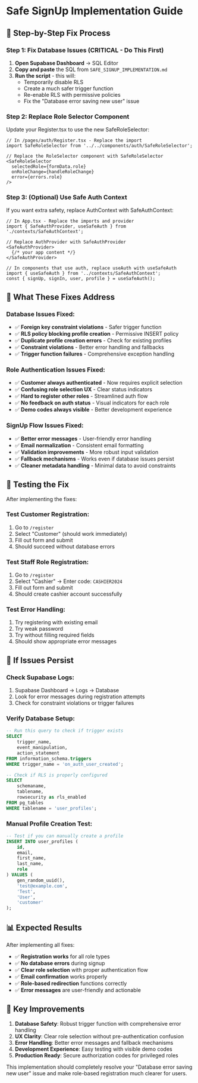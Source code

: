 # Safe SignUp Implementation Guide

## 🎯 **Step-by-Step Fix Process**

### **Step 1: Fix Database Issues (CRITICAL - Do This First)**

1. **Open Supabase Dashboard** → SQL Editor
2. **Copy and paste** the SQL from `SAFE_SIGNUP_IMPLEMENTATION.md` 
3. **Run the script** - this will:
   - Temporarily disable RLS 
   - Create a much safer trigger function
   - Re-enable RLS with permissive policies
   - Fix the "Database error saving new user" issue

### **Step 2: Replace Role Selector Component**

Update your Register.tsx to use the new SafeRoleSelector:

```tsx
// In /pages/auth/Register.tsx - Replace the import
import SafeRoleSelector from '../../components/auth/SafeRoleSelector';

// Replace the RoleSelector component with SafeRoleSelector
<SafeRoleSelector
  selectedRole={formData.role}
  onRoleChange={handleRoleChange}
  error={errors.role}
/>
```

### **Step 3: (Optional) Use Safe Auth Context**

If you want extra safety, replace AuthContext with SafeAuthContext:

```tsx
// In App.tsx - Replace the imports and provider
import { SafeAuthProvider, useSafeAuth } from './contexts/SafeAuthContext';

// Replace AuthProvider with SafeAuthProvider
<SafeAuthProvider>
  {/* your app content */}
</SafeAuthProvider>

// In components that use auth, replace useAuth with useSafeAuth
import { useSafeAuth } from '../contexts/SafeAuthContext';
const { signUp, signIn, user, profile } = useSafeAuth();
```

## 🔧 **What These Fixes Address**

### **Database Issues Fixed:**
- ✅ **Foreign key constraint violations** - Safer trigger function
- ✅ **RLS policy blocking profile creation** - Permissive INSERT policy  
- ✅ **Duplicate profile creation errors** - Check for existing profiles
- ✅ **Constraint violations** - Better error handling and fallbacks
- ✅ **Trigger function failures** - Comprehensive exception handling

### **Role Authentication Issues Fixed:**
- ✅ **Customer always authenticated** - Now requires explicit selection
- ✅ **Confusing role selection UX** - Clear status indicators
- ✅ **Hard to register other roles** - Streamlined auth flow
- ✅ **No feedback on auth status** - Visual indicators for each role
- ✅ **Demo codes always visible** - Better development experience

### **SignUp Flow Issues Fixed:**
- ✅ **Better error messages** - User-friendly error handling
- ✅ **Email normalization** - Consistent email formatting
- ✅ **Validation improvements** - More robust input validation
- ✅ **Fallback mechanisms** - Works even if database issues persist
- ✅ **Cleaner metadata handling** - Minimal data to avoid constraints

## 🧪 **Testing the Fix**

After implementing the fixes:

### **Test Customer Registration:**
1. Go to `/register`
2. Select "Customer" (should work immediately)
3. Fill out form and submit
4. Should succeed without database errors

### **Test Staff Role Registration:**
1. Go to `/register` 
2. Select "Cashier" → Enter code: `CASHIER2024`
3. Fill out form and submit
4. Should create cashier account successfully

### **Test Error Handling:**
1. Try registering with existing email
2. Try weak password
3. Try without filling required fields
4. Should show appropriate error messages

## 🚨 **If Issues Persist**

### **Check Supabase Logs:**
1. Supabase Dashboard → Logs → Database
2. Look for error messages during registration attempts
3. Check for constraint violations or trigger failures

### **Verify Database Setup:**
```sql
-- Run this query to check if trigger exists
SELECT 
    trigger_name, 
    event_manipulation, 
    action_statement 
FROM information_schema.triggers 
WHERE trigger_name = 'on_auth_user_created';

-- Check if RLS is properly configured
SELECT 
    schemaname,
    tablename,
    rowsecurity as rls_enabled
FROM pg_tables 
WHERE tablename = 'user_profiles';
```

### **Manual Profile Creation Test:**
```sql
-- Test if you can manually create a profile
INSERT INTO user_profiles (
    id, 
    email, 
    first_name, 
    last_name, 
    role
) VALUES (
    gen_random_uuid(), 
    'test@example.com', 
    'Test', 
    'User', 
    'customer'
);
```

## 📊 **Expected Results**

After implementing all fixes:

- ✅ **Registration works** for all role types
- ✅ **No database errors** during signup
- ✅ **Clear role selection** with proper authentication flow
- ✅ **Email confirmation** works properly
- ✅ **Role-based redirection** functions correctly
- ✅ **Error messages** are user-friendly and actionable

## 🎯 **Key Improvements**

1. **Database Safety**: Robust trigger function with comprehensive error handling
2. **UX Clarity**: Clear role selection without pre-authentication confusion
3. **Error Handling**: Better error messages and fallback mechanisms
4. **Development Experience**: Easy testing with visible demo codes
5. **Production Ready**: Secure authorization codes for privileged roles

This implementation should completely resolve your "Database error saving new user" issue and make role-based registration much clearer for users.